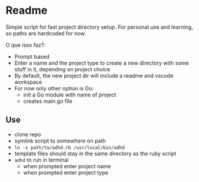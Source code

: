 # Readme

Simple script for fast project directory setup. For personal use and learning, so paths
are hardcoded for now.

O que isso faz?:

- Prompt based
- Enter a name and the project type to create a new directory with some stuff in
  it, depending on project choice
- By default, the new project dir will include a readme and vscode workspace
- For now only other option is Go:
  - init a Go module with name of project
  - creates main.go file

## Use

- clone repo
- symlink script to somewhere on path
- `ln -s path/to/adhd.rb /usr/local/bin/adhd`
- template files should stay in the same directory as the ruby script
- `adhd` to run in terminal
  - when prompted enter project name
  - when prompted enter project type
